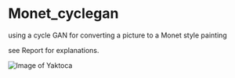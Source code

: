 # Monet_cyclegan
using a cycle GAN for converting a picture  to a Monet style painting

see Report for explanations.


![Image of Yaktoca](https://octodex.github.com/images/yaktocat.png)
